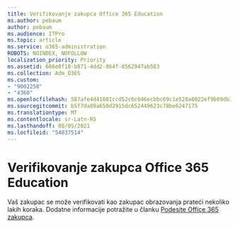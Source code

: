 ```yaml
---
title: Verifikovanje zakupca Office 365 Education
ms.author: pebaum
author: pebaum
ms.audience: ITPro
ms.topic: article
ms.service: o365-administration
ROBOTS: NOINDEX, NOFOLLOW
localization_priority: Priority
ms.assetid: 686e8f18-b871-4dd2-864f-8562947ab583
ms.collection: Adm_O365
ms.custom:
- "9002258"
- "4360"
ms.openlocfilehash: 587afe4d41081ccd52c6c046ecbbc69c1e528a8022ef9b09db396d9b34b2e323
ms.sourcegitcommit: b5f7da89a650d2915dc652449623c78be6247175
ms.translationtype: MT
ms.contentlocale: sr-Latn-RS
ms.lasthandoff: 08/05/2021
ms.locfileid: "54037514"
---
```

# <a name="verify-office-365-education-tenant"></a>Verifikovanje zakupca Office 365 Education

Vaš zakupac se može verifikovati kao zakupac obrazovanja prateći nekoliko lakih koraka. Dodatne informacije potražite u članku [Podesite Office 365 zakupca](https://docs.microsoft.com/microsoft-365/education/deploy/create-your-office-365-tenant). 

